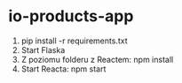 # io-products-app

1. pip install -r requirements.txt
2. Start Flaska
3. Z poziomu folderu z Reactem: npm install
4. Start Reacta: npm start
